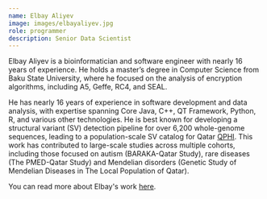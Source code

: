 ```yaml
---
name: Elbay Aliyev
image: images/elbayaliyev.jpg
role: programmer
description: Senior Data Scientist
---
```


Elbay Aliyev is a bioinformatician and software engineer with nearly 16 years of experience. He holds a master’s degree in Computer Science from Baku State University, where he focused on the analysis of encryption algorithms, including A5, Geffe, RC4, and SEAL.

He has nearly 16 years of experience in software development and data analysis, with expertise spanning Core Java, C++, QT Framework, Python, R, and various other technologies. He is best known for developing a structural variant (SV) detection pipeline for over 6,200 whole-genome sequences, leading to a population-scale SV catalog for Qatar [QPHI](https://www.qphi.org.qa/ppm1-1229-150022). This work has contributed to large-scale studies across multiple cohorts, including those focused on autism (BARAKA-Qatar Study), rare diseases (The PMED-Qatar Study) and Mendelian disorders (Genetic Study of Mendelian Diseases in The Local Population of Qatar).

You can read more about Elbay's work [here](https://scholar.google.com/citations?user=Y9TJ-IsAAAAJ&hl=en).

